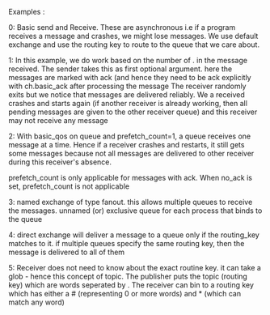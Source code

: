 Examples :

0:
Basic send and Receive. These are asynchronous i.e if a program receives a message and crashes, we might lose messages.
We use default exchange and use the routing key to route to the queue that we care about.

1:
In this example, we do work based on the number of . in the message received. The sender takes this as first optional argument.
here the messages are marked with ack (and hence they need to be ack explicitly with ch.basic_ack after processing the message
The receiver randomly exits but we notice that messages are delivered reliably.
We a received crashes and starts again (if another receiver is already working, then all pending messages are given to the other receiver queue)
and this receiver may not receive any message

2:
With basic_qos on queue and prefetch_count=1, a queue receives one message at a time. 
Hence if a receiver crashes and restarts, it still gets some messages because not all messages are delivered to other receiver during this receiver's absence.

prefetch_count is only applicable for messages with ack. When no_ack is set, prefetch_count is not applicable

3:
named exchange of type fanout. this allows multiple queues to receive the messages.
unnamed (or) exclusive queue for each process that binds to the queue

4:
direct exchange will deliver a message to a queue only if the routing_key matches to it.
if multiple queues specify the same routing key, then the message is delivered to all of them

5:
Receiver does not need to know about the exact routine key. it can take a glob - hence this concept of topic.
The publisher puts the topic (routing key) which are words seperated by .
The receiver can bin to a routing key which has either a # (representing 0 or more words) and * (which can match any word)

